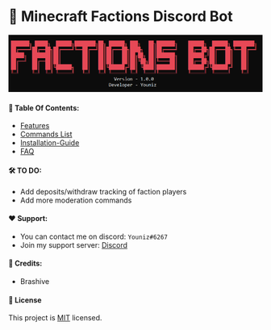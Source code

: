 # 🚀 Minecraft Factions Discord Bot

![Console](./docs/images/console.png)


####  📔 Table Of Contents:
* [Features](https://github.com/Youniz/Minecraft-Factions-Bot/blob/main/docs/features.md)
* [Commands  List](https://github.com/Youniz/Minecraft-Factions-Bot/blob/main/docs/commands.md)
* [Installation-Guide](https://github.com/Youniz/Minecraft-Factions-Bot/blob/main/docs/installation-guide.md)
* [FAQ](https://github.com/Youniz/Minecraft-Factions-Bot/blob/main/docs/faq.md)

#### 🛠️ TO DO:
* Add deposits/withdraw tracking of faction players
* Add more moderation commands

#### ❤️ Support:
* You can contact me on discord: `Youniz#6267`
* Join my support server: [Discord](https://discord.gg/aSQsaB4t43)

#### 🌟 Credits:
* Brashive

#### 📝 License
This project is [MIT](https://github.com/Koolwiza/Bot-12/blob/master/LICENSE) licensed.
